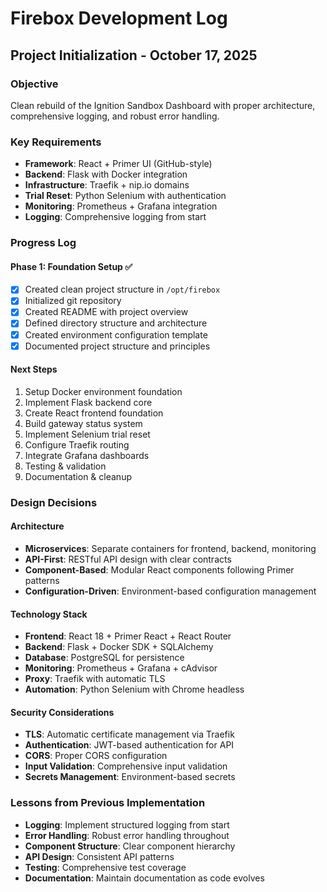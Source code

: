 # Firebox Development Log

## Project Initialization - October 17, 2025

### Objective
Clean rebuild of the Ignition Sandbox Dashboard with proper architecture, comprehensive logging, and robust error handling.

### Key Requirements
- **Framework**: React + Primer UI (GitHub-style)
- **Backend**: Flask with Docker integration
- **Infrastructure**: Traefik + nip.io domains
- **Trial Reset**: Python Selenium with authentication
- **Monitoring**: Prometheus + Grafana integration
- **Logging**: Comprehensive logging from start

### Progress Log

#### Phase 1: Foundation Setup ✅
- [x] Created clean project structure in `/opt/firebox`
- [x] Initialized git repository
- [x] Created README with project overview
- [x] Defined directory structure and architecture
- [x] Created environment configuration template
- [x] Documented project structure and principles

#### Next Steps
1. Setup Docker environment foundation
2. Implement Flask backend core
3. Create React frontend foundation
4. Build gateway status system
5. Implement Selenium trial reset
6. Configure Traefik routing
7. Integrate Grafana dashboards
8. Testing & validation
9. Documentation & cleanup

### Design Decisions

#### Architecture
- **Microservices**: Separate containers for frontend, backend, monitoring
- **API-First**: RESTful API design with clear contracts
- **Component-Based**: Modular React components following Primer patterns
- **Configuration-Driven**: Environment-based configuration management

#### Technology Stack
- **Frontend**: React 18 + Primer React + React Router
- **Backend**: Flask + Docker SDK + SQLAlchemy
- **Database**: PostgreSQL for persistence
- **Monitoring**: Prometheus + Grafana + cAdvisor
- **Proxy**: Traefik with automatic TLS
- **Automation**: Python Selenium with Chrome headless

#### Security Considerations
- **TLS**: Automatic certificate management via Traefik
- **Authentication**: JWT-based authentication for API
- **CORS**: Proper CORS configuration
- **Input Validation**: Comprehensive input validation
- **Secrets Management**: Environment-based secrets

### Lessons from Previous Implementation
- **Logging**: Implement structured logging from start
- **Error Handling**: Robust error handling throughout
- **Component Structure**: Clear component hierarchy
- **API Design**: Consistent API patterns
- **Testing**: Comprehensive test coverage
- **Documentation**: Maintain documentation as code evolves